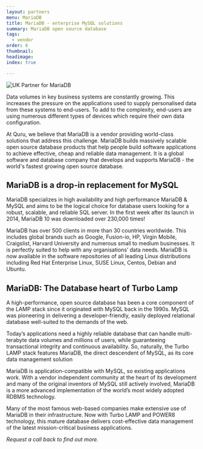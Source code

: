 ```yaml
---
layout: partners
menu: MariaDB
title: MariaDB - enterprise MySQL solutions
summary: MariaDB open source database
tags:
  - vendor
order: 6
thumbnail:
headimage:
index: true

---
```


![UK Partner for MariaDB](http://images.quru.com/image?src=web/logos/mariadb.jpg)

Data volumes in key business systems are constantly growing. This increases the pressure on the applications used to supply personalised data from these systems to end-users. To add to the complexity, end-users are using numerous different types of devices which require their own data configuration.

At Quru, we believe that MariaDB is a vendor providing world-class solutions that address this challenge. MariaDB builds massively scalable open source database products that help people build software applications to achieve effective, cheap and reliable data management. It is a global software and database company that develops and supports MariaDB - the world's fastest growing open source database.

## MariaDB is a drop-in replacement for MySQL ##

MariaDB specializes in high availability and high performance MariaDB & MySQL and aims to be the logical choice for database users looking for a robust, scalable, and reliable SQL server. In the first week after its launch in 2014, MariaDB 10 was downloaded over 230,000 times!

MariaDB has over 500 clients in more than 30 countries worldwide. This includes global brands such as Google, Fusion-io, HP, Virgin Mobile, Craigslist, Harvard University and numerous small to medium businesses. It is perfectly suited to help with any organisations’ data needs. MariaDB is now available in the software repositories of all leading Linux distributions including Red Hat Enterprise Linux, SUSE Linux, Centos, Debian and Ubuntu.

## MariaDB: The Database heart of Turbo Lamp ##

A high-performance, open source database has been a core component of the LAMP stack since it originated with MySQL back in the 1990s. MySQL was pioneering in delivering a developer-friendly, easily deployed relational database well-suited to the demands of the web.

Today’s applications need a highly reliable database that can handle multi-terabyte data volumes and millions of users, while guaranteeing transactional integrity and continuous availability. So, naturally, the Turbo LAMP stack features MariaDB, the direct descendent of MySQL, as its core data management solution

MariaDB is application-compatible with MySQL, so existing applications work. With a vendor independent community at the heart of its development and many of the original inventors of MySQL still actively involved, MariaDB is a more advanced implementation of the world’s most widely adopted RDBMS technology.

Many of the most famous web-based companies make extensive use of MariaDB in their infrastructure. Now with Turbo LAMP and POWER8 technology, this mature database delivers cost-effective data management of the latest mission-critical business applications.

*Request a call back to find out more.*
